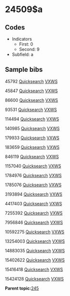 # 24509$a

## Codes

-   Indicators
    -   First: 0
    -   Second: 9
-   Subfield: a

## Sample bibs

45792 [Quicksearch](https://search.library.yale.edu/catalog/45792) [VXWS](http://prodorbis.library.yale.edu:7014/vxws/GetHoldingsService?bibId=45792)

45847 [Quicksearch](https://search.library.yale.edu/catalog/45847) [VXWS](http://prodorbis.library.yale.edu:7014/vxws/GetHoldingsService?bibId=45847)

86600 [Quicksearch](https://search.library.yale.edu/catalog/86600) [VXWS](http://prodorbis.library.yale.edu:7014/vxws/GetHoldingsService?bibId=86600)

93531 [Quicksearch](https://search.library.yale.edu/catalog/93531) [VXWS](http://prodorbis.library.yale.edu:7014/vxws/GetHoldingsService?bibId=93531)

114494 [Quicksearch](https://search.library.yale.edu/catalog/114494) [VXWS](http://prodorbis.library.yale.edu:7014/vxws/GetHoldingsService?bibId=114494)

140985 [Quicksearch](https://search.library.yale.edu/catalog/140985) [VXWS](http://prodorbis.library.yale.edu:7014/vxws/GetHoldingsService?bibId=140985)

179933 [Quicksearch](https://search.library.yale.edu/catalog/179933) [VXWS](http://prodorbis.library.yale.edu:7014/vxws/GetHoldingsService?bibId=179933)

183659 [Quicksearch](https://search.library.yale.edu/catalog/183659) [VXWS](http://prodorbis.library.yale.edu:7014/vxws/GetHoldingsService?bibId=183659)

846119 [Quicksearch](https://search.library.yale.edu/catalog/846119) [VXWS](http://prodorbis.library.yale.edu:7014/vxws/GetHoldingsService?bibId=846119)

1157040 [Quicksearch](https://search.library.yale.edu/catalog/1157040) [VXWS](http://prodorbis.library.yale.edu:7014/vxws/GetHoldingsService?bibId=1157040)

1784976 [Quicksearch](https://search.library.yale.edu/catalog/1784976) [VXWS](http://prodorbis.library.yale.edu:7014/vxws/GetHoldingsService?bibId=1784976)

1785076 [Quicksearch](https://search.library.yale.edu/catalog/1785076) [VXWS](http://prodorbis.library.yale.edu:7014/vxws/GetHoldingsService?bibId=1785076)

3193894 [Quicksearch](https://search.library.yale.edu/catalog/3193894) [VXWS](http://prodorbis.library.yale.edu:7014/vxws/GetHoldingsService?bibId=3193894)

4417403 [Quicksearch](https://search.library.yale.edu/catalog/4417403) [VXWS](http://prodorbis.library.yale.edu:7014/vxws/GetHoldingsService?bibId=4417403)

7255392 [Quicksearch](https://search.library.yale.edu/catalog/7255392) [VXWS](http://prodorbis.library.yale.edu:7014/vxws/GetHoldingsService?bibId=7255392)

7956846 [Quicksearch](https://search.library.yale.edu/catalog/7956846) [VXWS](http://prodorbis.library.yale.edu:7014/vxws/GetHoldingsService?bibId=7956846)

10592275 [Quicksearch](https://search.library.yale.edu/catalog/10592275) [VXWS](http://prodorbis.library.yale.edu:7014/vxws/GetHoldingsService?bibId=10592275)

13254003 [Quicksearch](https://search.library.yale.edu/catalog/13254003) [VXWS](http://prodorbis.library.yale.edu:7014/vxws/GetHoldingsService?bibId=13254003)

14883035 [Quicksearch](https://search.library.yale.edu/catalog/14883035) [VXWS](http://prodorbis.library.yale.edu:7014/vxws/GetHoldingsService?bibId=14883035)

15402622 [Quicksearch](https://search.library.yale.edu/catalog/15402622) [VXWS](http://prodorbis.library.yale.edu:7014/vxws/GetHoldingsService?bibId=15402622)

15416418 [Quicksearch](https://search.library.yale.edu/catalog/15416418) [VXWS](http://prodorbis.library.yale.edu:7014/vxws/GetHoldingsService?bibId=15416418)

15424128 [Quicksearch](https://search.library.yale.edu/catalog/15424128) [VXWS](http://prodorbis.library.yale.edu:7014/vxws/GetHoldingsService?bibId=15424128)

**Parent topic:**[245](../../tags/245/245.md)

